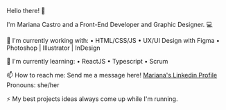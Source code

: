 Hello there! 👋

I'm Mariana Castro and a Front-End Developer and Graphic Designer. 💻

🔭 I'm currently working with:
• HTML/CSS/JS
• UX/UI Design with Figma
• Photoshop | Illustrator | InDesign

🌱 I'm currently learning:
• ReactJS
• Typescript
• Scrum

📫 How to reach me:
Send me a message here! [Mariana's Linkedin Profile](https://www.linkedin.com/in/mariana-castro-297586264/)
Pronouns: she/her

⚡ My best projects ideas always come up while I'm running.

<!--
**maricastroc/maricastroc** is a ✨ _special_ ✨ repository because its `README.md` (this file) appears on your GitHub profile.

Here are some ideas to get you started:

- 🔭 I’m currently working on ...
- 🌱 I’m currently learning ...
- 👯 I’m looking to collaborate on ...
- 🤔 I’m looking for help with ...
- 💬 Ask me about ...
- 📫 How to reach me: ...
- 😄 Pronouns: ...
- ⚡ Fun fact: ...
-->
